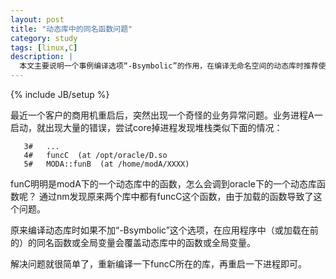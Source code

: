 ```yaml
---
layout: post
title: "动态库中的同名函数问题"
category: study
tags: [linux,C]
description: |
  本文主要说明一个事例编译选项“-Bsymbolic”的作用，在编译无命名空间的动态库时推荐使用，比如常见的C语言动态库。
---
```

{% include JB/setup %}

  最近一个客户的商用机重启后，突然出现一个奇怪的业务异常问题。业务进程A一启动，就出现大量的错误，尝试core掉进程发现堆栈类似下面的情况：

       3#   ...
       4#   funcC  (at /opt/oracle/D.so
       5#   MODA::funB  (at /home/modA/XXXX)
  funC明明是modA下的一个动态库中的函数，怎么会调到oracle下的一个动态库函数呢？
  通过nm发现原来两个库中都有funcC这个函数，由于加载的函数导致了这个问题。
   

  原来编译动态库时如果不加“-Bsymbolic”这个选项，在应用程序中（或加载在前的）的同名函数或全局变量会覆盖动态库中的函数或全局变量。

   解决问题就很简单了，重新编译一下funcC所在的库，再重启一下进程即可。


